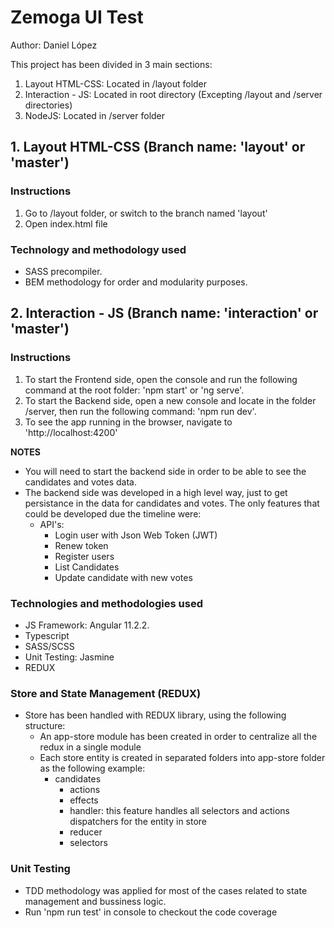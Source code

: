 # Zemoga UI Test

Author: Daniel López

This project has been divided in 3 main sections:
1. Layout HTML-CSS: Located in /layout folder
2. Interaction - JS: Located in root directory (Excepting /layout and /server directories)
3. NodeJS: Located in /server folder 

## 1. Layout HTML-CSS (Branch name: 'layout' or 'master')

### Instructions
1. Go to /layout folder, or switch to the branch named 'layout'
2. Open index.html file

### Technology and methodology used
- SASS precompiler.
- BEM methodology for order and modularity purposes.

## 2. Interaction - JS (Branch name: 'interaction' or 'master')

### Instructions
1. To start the Frontend side, open the console and run the following command at the root folder: 'npm start' or 'ng serve'.
2. To start the Backend side, open a new console and locate in the folder /server, then run the following command: 'npm run dev'. 
3. To see the app running in the browser, navigate to 'http://localhost:4200'

**NOTES** 
- You will need to start the backend side in order to be able to see the candidates and votes data.
- The backend side was developed in a high level way, just to get persistance in the data for candidates and votes. The only features that could be developed due the timeline were:
  - API's:
    - Login user with Json Web Token (JWT)
    - Renew token
    - Register users
    - List Candidates
    - Update candidate with new votes


### Technologies and methodologies used
- JS Framework: Angular 11.2.2.
- Typescript
- SASS/SCSS
- Unit Testing: Jasmine
- REDUX

### Store and State Management (REDUX)

- Store has been handled with REDUX library, using the following structure:
  - An app-store module has been created in order to centralize all the redux in a single module
  - Each store entity is created in separated folders into app-store folder as the following example:
    - candidates
      - actions
      - effects
      - handler: this feature handles all selectors and actions dispatchers for the entity in store
      - reducer
      - selectors

### Unit Testing

- TDD methodology was applied for most of the cases related to state management and bussiness logic.
- Run 'npm run test' in console to checkout the code coverage
